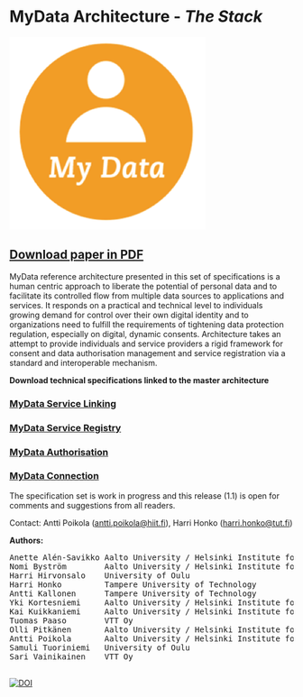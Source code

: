 # MyData Architecture - *The Stack*

![](images/mydata_logo.png)

## [Download paper in PDF](https://github.com/HIIT/mydata-stack/raw/master/stack.pdf)


MyData reference architecture presented in this set of specifications is a human centric approach to liberate the potential of personal data and to facilitate its controlled flow from multiple data sources to applications and services. It responds on a practical and technical level to individuals growing demand for control over their own digital identity and to organizations need to fulfill the requirements of tightening data protection regulation, especially on digital, dynamic consents. Architecture takes an attempt to provide individuals and service providers a rigid framework for consent and data authorisation management and service registration via a standard and interoperable mechanism.

**Download technical specifications linked to the master architecture**

### [MyData Service Linking](https://github.com/HIIT/mydata-stack/blob/master/MyData%20Service%20Linking%20Specification.pdf)
### [MyData Service Registry](https://github.com/HIIT/mydata-stack/blob/master/MyData%20Service%20Registry%20Specification.pdf)
### [MyData Authorisation](https://github.com/HIIT/mydata-stack/blob/master/MyData%20Authorisation%20Specification.pdf)
### [MyData Connection](https://github.com/HIIT/mydata-stack/blob/master/MyData%20Data%20Connection%20Specification.pdf)


The specification set is work in progress and this release (1.1) is open for comments and suggestions from all readers.


Contact: Antti Poikola (antti.poikola@hiit.fi), Harri Honko (harri.honko@tut.fi)


**Authors:**
<pre>
Anette Alén-Savikko	Aalto University / Helsinki Institute for Information Technology HIIT
Nomi Byström		Aalto University / Helsinki Institute for Information Technology HIIT
Harri Hirvonsalo	University of Oulu
Harri Honko         Tampere University of Technology
Antti Kallonen		Tampere University of Technology
Yki Kortesniemi     Aalto University / Helsinki Institute for Information Technology HIIT
Kai Kuikkaniemi     Aalto University / Helsinki Institute for Information Technology HIIT
Tuomas Paaso		VTT Oy
Olli Pitkänen		Aalto University / Helsinki Institute for Information Technology HIIT
Antti Poikola		Aalto University / Helsinki Institute for Information Technology HIIT
Samuli Tuoriniemi	University of Oulu
Sari Vainikainen 	VTT Oy

</pre>



[![DOI](https://zenodo.org/badge/985/HIIT/mydata-stack.svg)](http://dx.doi.org/10.5281/zenodo.17628)
